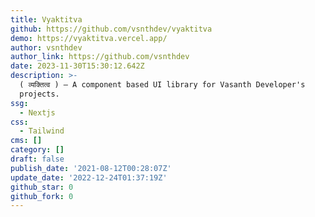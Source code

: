 ```yaml
---
title: Vyaktitva
github: https://github.com/vsnthdev/vyaktitva
demo: https://vyaktitva.vercel.app/
author: vsnthdev
author_link: https://github.com/vsnthdev
date: 2023-11-30T15:30:12.642Z
description: >-
  ( व्यक्तित्व ) — A component based UI library for Vasanth Developer's
  projects.
ssg:
  - Nextjs
css:
  - Tailwind
cms: []
category: []
draft: false
publish_date: '2021-08-12T00:28:07Z'
update_date: '2022-12-24T01:37:19Z'
github_star: 0
github_fork: 0
---
```

